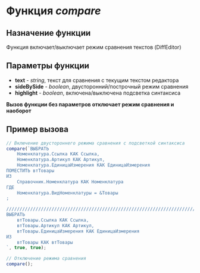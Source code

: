 # Функция *compare*
## Назначение функции
Функция включает/выключает режим сравнения текстов (DiffEditor)

## Параметры функции
* **text** - *string*, текст для сравнения с текущим текстом редактора
* **sideBySide** - *boolean*, двусторонний/построчный режим сравнения
* **highlight** - *boolean*, включена/выключена подсветка синтаксиса

**Вызов функции без параметров отключает режим сравнения и наоборот**

## Пример вызова
```javascript
// Включение двустороннего режима сравнения с подсветкой синтаксиса
compare(`ВЫБРАТЬ
	Номенклатура.Ссылка КАК Ссылка,
	Номенклатура.Артикул КАК Артикул,
	Номенклатура.ЕдиницаИзмерения КАК ЕдиницаИзмерения
ПОМЕСТИТЬ втТовары
ИЗ
	Справочник.Номенклатура КАК Номенклатура
ГДЕ
	Номенклатура.ВидНоменклатуры = &Товары
;

////////////////////////////////////////////////////////////////////////////////
ВЫБРАТЬ
	втТовары.Ссылка КАК Ссылка,
	втТовары.Артикул КАК Артикул,
	втТовары.ЕдиницаИзмерения КАК ЕдиницаИзмерения
ИЗ
	втТовары КАК втТовары
`, true, true);

// Отключение режима сравнения
compare();
```